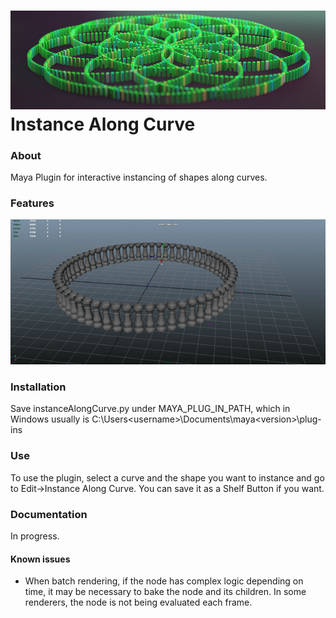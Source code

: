 
![Screenshot](screenshot.png)
Instance Along Curve
==================

### About
Maya Plugin for interactive instancing of shapes along curves.

### Features
![Features1](iac_1.gif)

### Installation

Save instanceAlongCurve.py under MAYA_PLUG_IN_PATH, which in Windows usually is C:\Users\<username>\Documents\maya\<version>\plug-ins

### Use
To use the plugin, select a curve and the shape you want to instance and go to Edit->Instance Along Curve. You can save it as a Shelf Button if you want.


### Documentation

In progress.

#### Known issues
* When batch rendering, if the node has complex logic depending on time, it may be necessary to bake the node and its children. In some renderers, the node is not being evaluated each frame.
